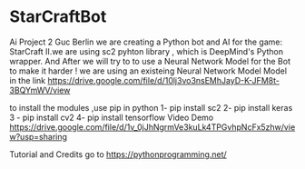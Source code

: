 # StarCraftBot
Ai Project 2 Guc Berlin 
we are creating a Python bot and AI for the game: StarCraft II.we are using sc2 pyhton library , 
which is DeepMind's Python wrapper. 
And After we will try to to use a Neural Network Model for the Bot to make it harder ! we are using an existeing Neural Network Model Model
in the link 
https://drive.google.com/file/d/10lj3vo3nsEMhJayD-K-JFM8t-3BQYmWV/view

to install the modules ,use pip in python 
1- pip install sc2
2- pip install keras
3 - pip install cv2
4- pip install tensorflow
Video Demo 
https://drive.google.com/file/d/1v_0jJhNgrmVe3kuLk4TPGvhpNcFx5zhw/view?usp=sharing

Tutorial and Credits go to https://pythonprogramming.net/
